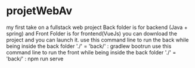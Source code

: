 # projetWebAv
my first take on a fullstack web project
Back folder is for backend (Java + spring) and Front Folder is for frontend(VueJs)
you can download the project and you can launch it.
use this command line to run the back while being inside the back folder  './' = 'back/' : gradlew bootrun
use this command line to run the front while being inside the back folder  './' = 'back/' : npm run serve
